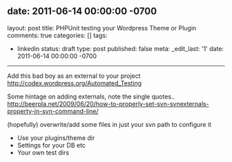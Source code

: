 date: 2011-06-14 00:00:00 -0700
---
layout: post
title: PHPUnit testing your Wordpress Theme or Plugin
comments: true
categories: []
tags:
- linkedin
status: draft
type: post
published: false
meta:
  _edit_last: '1'
date: 2011-06-14 00:00:00 -0700
---
Add this bad boy as an external to your project http://codex.wordpress.org/Automated_Testing

Some hintage on adding externals, note the single quotes.. http://beerpla.net/2009/06/20/how-to-properly-set-svn-svnexternals-property-in-svn-command-line/

(hopefully) overwrite/add some files in just your svn path to configure it
  * Use your plugins/theme dir
  * Settings for your DB etc
  * Your own test dirs
